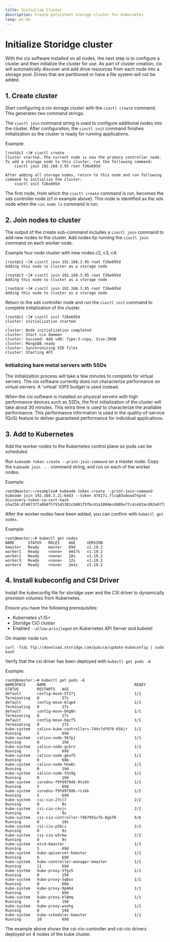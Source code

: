 ```yaml
---
title: Initialize Cluster
description: Create persistent storage cluster for Kubernetes
lang: en-US
---
```


# Initialize Storidge cluster

With the cio software installed on all nodes, the next step is to configure a cluster and then initialize the cluster for use. As part of cluster creation, cio will automatically discover and add drive resources from each node into a storage pool. Drives that are partitioned or have a file system will not be added.

<h2>1. Create cluster</h2>

Start configuring a cio storage cluster with the `cioctl create` command. This generates two command strings.

The `cioctl join` command string is used to configure additional nodes into the cluster. After configuration, the `cioctl init` command finishes initialization so the cluster is ready for running applications.

Example:
```
[root@c1 ~]# cioctl create
Cluster started. The current node is now the primary controller node. To add a storage node to this cluster, run the following command:
    cioctl join 192.168.3.95 root f26e695d

After adding all storage nodes, return to this node and run following command to initialize the cluster:
    cioctl init f26e695d
```
The first node, from which the `cioctl create` command is run, becomes the sds controller node (c1 in example above). This node is identified as the sds node when the `cio node ls` command is run.

<h2>2. Join nodes to cluster</h2>

The output of the create sub-command includes a `cioctl join` command to add new nodes to the cluster. Add nodes by running the `cioctl join` command on each worker node.

Example four node cluster with new nodes c2, c3, c4:
```
[root@c2 ~]# cioctl join 192.168.3.95 root f26e695d
Adding this node to cluster as a storage node

[root@c3 ~]# cioctl join 192.168.3.95 root f26e695d
Adding this node to cluster as a storage node

[root@c4 ~]# cioctl join 192.168.3.95 root f26e695d
Adding this node to cluster as a storage node
```
Return to the sds controller node and run the `cioctl init` command to complete initialization of the cluster.
```
[root@c1 ~]# cioctl init f26e695d
cluster: initialization started
...
cluster: Node initialization completed
cluster: Start cio daemon
cluster: Succeed: Add vd0: Type:3-copy, Size:20GB
cluster: MongoDB ready
cluster: Synchronizing VID files
cluster: Starting API
```

<h3>Initializing bare metal servers with SSDs</h3>

The initialization process will take a few minutes to complete for virtual servers. The cio software currently does not characterize performance on virtual servers. A 'virtual' IOPS budget is used instead.

When the cio software is installed on physical servers with high performance devices such as SSDs, the first initialization of the cluster will take about 30 minutes. This extra time is used to characterize the available performance. This performance information is used in the quality-of-service (QoS) feature to deliver guaranteed performance for individual applications.

<h2>3. Add to Kubernetes</h2>

Add the worker nodes to the Kubernetes control plane so pods can be scheduled.

Run `kubeadm token create --print-join-command` on a master node. Copy the `kubeadm join ...` command string, and run on each of the worker nodes.

Example:
```
root@master:~/examples# kubeadm token create --print-join-command
kubeadm join 192.168.3.21:6443 --token d7817i.flcq83smoad7npnd --discovery-token-ca-cert-hash sha256:d748737fa0b8f5f9145381cb681f5fbc41a1860ecd805e77cdce93acd92e07f2
```

After the worker nodes have been added, you can confirm with `kubectl get nodes`.

Example:
```
root@master:~# kubectl get nodes
NAME      STATUS   ROLES    AGE     VERSION
kmaster   Ready    master   69d     v1.19.2
worker1   Ready    <none>   4m57s   v1.19.2
worker2   Ready    <none>   18s     v1.19.2
worker3   Ready    <none>   12s     v1.19.2
worker4   Ready    <none>   2m1s    v1.19.2
```

<h2>4. Install kubeconfig and CSI Driver</h2>

Install the kubeconfig file for storidge user and the CSI driver to dynamically provision volumes from Kubernetes. 

Ensure you have the following prerequisites:
- Kubernetes v1.15+
- Storidge CIO cluster
- Enabled `--allow-privileged` on Kubernetes API Server and kubelet

On master node run:

```
curl -fsSL ftp://download.storidge.com/pub/ce/update-kubeconfig | sudo bash
```

Verify that the csi driver has been deployed with `kubectl get pods -A`

Example:
```
root@kmaster:~# kubectl get pods -A
NAMESPACE     NAME                                       READY   STATUS        RESTARTS   AGE
default       config-move-5f27j                          1/1     Terminating   0          27s
default       config-move-6lqp4                          1/1     Terminating   0          27s
default       config-move-bhg8n                          1/1     Terminating   0          27s
default       config-move-bqcf5                          1/1     Terminating   0          27s
kube-system   calico-kube-controllers-744cfdf676-65bjr   1/1     Running       5          69d
kube-system   calico-node-567pj                          1/1     Running       0          19d
kube-system   calico-node-gcbrs                          1/1     Running       5          69d
kube-system   calico-node-gkxf5                          1/1     Running       0          68m
kube-system   calico-node-hhw6c                          1/1     Running       0          19d
kube-system   calico-node-thn9g                          1/1     Running       0          19d
kube-system   coredns-f9fd979d6-9tskh                    1/1     Running       5          69d
kube-system   coredns-f9fd979d6-rczkk                    1/1     Running       5          69d
kube-system   csi-cio-27cl7                              2/2     Running       0          9s
kube-system   csi-cio-c4vjc                              2/2     Running       0          9s
kube-system   csi-cio-controller-7967955cfb-8gkf6        6/6     Running       0          10s
kube-system   csi-cio-p56cz                              2/2     Running       0          9s
kube-system   csi-cio-w5rkw                              2/2     Running       0          9s
kube-system   etcd-kmaster                               1/1     Running       5          69d
kube-system   kube-apiserver-kmaster                     1/1     Running       6          69d
kube-system   kube-controller-manager-kmaster            1/1     Running       11         69d
kube-system   kube-proxy-5fgv5                           1/1     Running       0          19d
kube-system   kube-proxy-5q6xx                           1/1     Running       0          68m
kube-system   kube-proxy-9p464                           1/1     Running       5          69d
kube-system   kube-proxy-hl8mq                           1/1     Running       0          19d
kube-system   kube-proxy-wvxhg                           1/1     Running       0          19d
kube-system   kube-scheduler-kmaster                     1/1     Running       10         69d
```

The example above shows the csi-cio-controller and csi-cio drivers deployed on 4 nodes of the kube cluster. 
